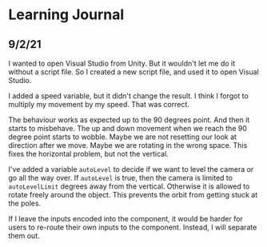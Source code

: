 # Learning Journal

## 9/2/21

I wanted to open Visual Studio from Unity. But it wouldn't let me do it without a script file. So I created a new script file, and used it to open Visual Studio.

I added a speed variable, but it didn't change the result. I think I forgot to multiply my movement by my speed. That was correct.

The behaviour works as expected up to the 90 degrees point. And then it starts to misbehave. The up and down movement when we reach the 90 degree point starts to wobble. Maybe we are not resetting our look at direction after we move. Maybe we are rotating in the wrong space. This fixes the horizontal problem, but not the vertical.

I've added a variable `autoLevel` to decide if we want to level the camera or go all the way over. If `autoLevel` is true, then the camera is limited to `autoLevelLimit` degrees away from the vertical. Otherwise it is allowed to rotate freely around the object. This prevents the orbit from getting stuck at the poles.

If I leave the inputs encoded into the component, it would be harder for users to re-route their own inputs to the component. Instead, I will separate them out.